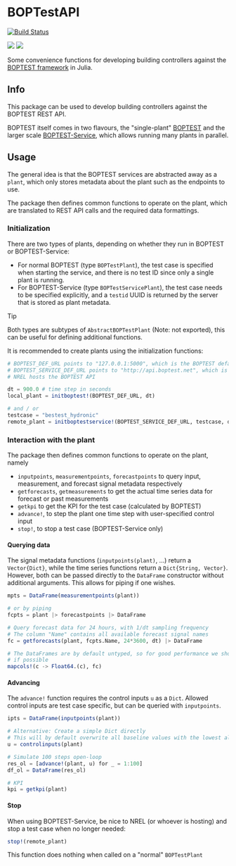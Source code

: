 # BOPTestAPI

[![Build Status](https://github.com/terion-io/BOPTestAPI.jl/actions/workflows/CI.yml/badge.svg?branch=main)](https://github.com/terion-io/BOPTestAPI.jl/actions/workflows/CI.yml?query=branch%3Amain)

[![](https://img.shields.io/badge/docs-stable-blue.svg)](https://terion-io.github.io/BOPTestAPI.jl/stable)
[![](https://img.shields.io/badge/docs-dev-blue.svg)](https://terion-io.github.io/BOPTestAPI.jl/dev)

Some convenience functions for developing building controllers against the [BOPTEST framework](https://github.com/ibpsa/project1-boptest) in Julia.

## Info
This package can be used to develop building controllers against the BOPTEST REST API.

BOPTEST itself comes in two flavours, the "single-plant" [BOPTEST](https://github.com/ibpsa/project1-boptest) and the larger scale [BOPTEST-Service](https://github.com/NREL/boptest-service), which allows running many plants in parallel.

## Usage
The general idea is that the BOPTEST services are abstracted away as a `plant`, which only stores metadata about the plant such as the endpoints to use.

The package then defines common functions to operate on the plant, which are translated to REST API calls and the required data formattings.

### Initialization
There are two types of plants, depending on whether they run in BOPTEST or BOPTEST-Service:
* For normal BOPTEST (type `BOPTestPlant`), the test case is specified when starting the service, and there is no test ID since only a single plant is running.
* For BOPTEST-Service (type `BOPTestServicePlant`), the test case needs to be specified explicitly, and a `testid` UUID is returned by the server that is stored as plant metadata.

> [!TIP]
> Both types are subtypes of `AbstractBOPTestPlant` (Note: not exported), this can be useful for defining additional functions.

It is recommended to create plants using the initialization functions:

```julia
# BOPTEST_DEF_URL points to "127.0.0.1:5000", which is the BOPTEST default
# BOPTEST_SERVICE_DEF_URL points to "http://api.boptest.net", which is where
# NREL hosts the BOPTEST API

dt = 900.0 # time step in seconds
local_plant = initboptest!(BOPTEST_DEF_URL, dt)

# and / or
testcase = "bestest_hydronic"
remote_plant = initboptestservice!(BOPTEST_SERVICE_DEF_URL, testcase, dt)
```

### Interaction with the plant
The package then defines common functions to operate on the plant, namely
* `inputpoints`, `measurementpoints`, `forecastpoints` to query input, measurement, and forecast signal metadata respectively
* `getforecasts`, `getmeasurements` to get the actual time series data for forecast or past measurements
* `getkpi` to get the KPI for the test case (calculated by BOPTEST)
* `advance!`, to step the plant one time step with user-specified control input
* `stop!`, to stop a test case (BOPTEST-Service only)

#### Querying data
The signal metadata functions (`inputpoints(plant)`, ...) return a `Vector{Dict}`, while the time series functions return a `Dict{String, Vector}`. However, both can be passed 
directly to the `DataFrame` constructor without additional arguments. This allows for piping if one wishes.

```julia
mpts = DataFrame(measurementpoints(plant))

# or by piping
fcpts = plant |> forecastpoints |> DataFrame

# Query forecast data for 24 hours, with 1/dt sampling frequency
# The column "Name" contains all available forecast signal names
fc = getforecasts(plant, fcpts.Name, 24*3600, dt) |> DataFrame

# The DataFrames are by default untyped, so for good performance we should convert
# if possible
mapcols!(c -> Float64.(c), fc)
```

#### Advancing
The `advance!` function requires the control inputs `u` as a `Dict`. Allowed control inputs are test case specific, but can be queried with `inputpoints`.

```julia
ipts = DataFrame(inputpoints(plant))

# Alternative: Create a simple Dict directly
# This will by default overwrite all baseline values with the lowest allowed value
u = controlinputs(plant)

# Simulate 100 steps open-loop
res_ol = [advance!(plant, u) for _ = 1:100]
df_ol = DataFrame(res_ol)

# KPI
kpi = getkpi(plant)
```

#### Stop
When using BOPTEST-Service, be nice to NREL (or whoever is hosting) and stop a test case when no longer needed:

```julia
stop!(remote_plant)
```

This function does nothing when called on a "normal" `BOPTestPlant`
